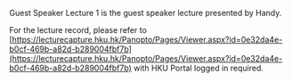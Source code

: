 Guest Speaker Lecture 1 is the guest speaker lecture presented by Handy. 

For the lecture record, please refer to [https://lecturecapture.hku.hk/Panopto/Pages/Viewer.aspx?id=0e32da4e-b0cf-469b-a82d-b289004fbf7b](https://lecturecapture.hku.hk/Panopto/Pages/Viewer.aspx?id=0e32da4e-b0cf-469b-a82d-b289004fbf7b) with HKU Portal logged in required. 
